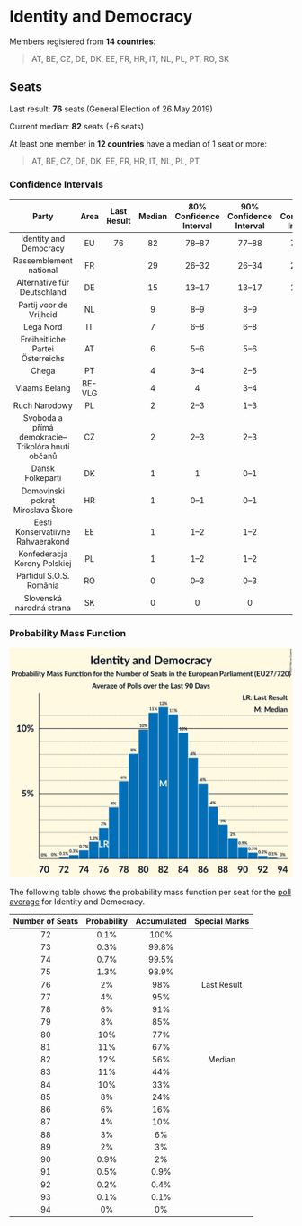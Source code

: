 # Identity and Democracy

Members registered from **14 countries**:

> AT, BE, CZ, DE, DK, EE, FR, HR, IT, NL, PL, PT, RO, SK

## Seats

Last result: **76** seats (General Election of 26 May 2019)

Current median: **82** seats (+6 seats)

At least one member in **12 countries** have a median of 1 seat or more:

> AT, BE, CZ, DE, DK, EE, FR, HR, IT, NL, PL, PT

### Confidence Intervals

| Party | Area | Last Result | Median | 80% Confidence Interval | 90% Confidence Interval | 95% Confidence Interval | 99% Confidence Interval |
|:-----:|:----:|:-----------:|:------:|:-----------------------:|:-----------------------:|:-----------------------:|:-----------------------:|
| Identity and Democracy | EU | 76 | 82 | 78–87 | 77–88 | 76–89 | 74–91 |
| Rassemblement national | FR | | 29 | 26–32 | 26–34 | 24–34 | 24–35 |
| Alternative für Deutschland | DE | | 15 | 13–17 | 13–17 | 13–18 | 13–18 |
| Partij voor de Vrijheid | NL | | 9 | 8–9 | 8–9 | 8–9 | 7–9 |
| Lega Nord | IT | | 7 | 6–8 | 6–8 | 5–8 | 5–9 |
| Freiheitliche Partei Österreichs | AT | | 6 | 5–6 | 5–6 | 5–6 | 5–6 |
| Chega | PT | | 4 | 3–4 | 2–5 | 2–5 | 2–5 |
| Vlaams Belang | BE-VLG | | 4 | 4 | 3–4 | 3–4 | 3–5 |
| Ruch Narodowy | PL | | 2 | 2–3 | 1–3 | 1–3 | 1–4 |
| Svoboda a přímá demokracie–Trikolóra hnutí občanů | CZ | | 2 | 2–3 | 2–3 | 2–3 | 2–3 |
| Dansk Folkeparti | DK | | 1 | 1 | 0–1 | 0–1 | 0–1 |
| Domovinski pokret Miroslava Škore | HR | | 1 | 0–1 | 0–1 | 0–1 | 0–1 |
| Eesti Konservatiivne Rahvaerakond | EE | | 1 | 1–2 | 1–2 | 1–2 | 1–2 |
| Konfederacja Korony Polskiej | PL | | 1 | 1–2 | 1–2 | 1–2 | 1–2 |
| Partidul S.O.S. România | RO | | 0 | 0–3 | 0–3 | 0–3 | 0–3 |
| Slovenská národná strana | SK | | 0 | 0 | 0 | 0–1 | 0–1 |

### Probability Mass Function

![Graph with seats probability mass function not yet produced](average-2024-05-15-seats-pmf-identityanddemocracy.png "Seats Probability Mass Function")

The following table shows the probability mass function per seat for the [poll average](average-2024-05-15.html) for Identity and Democracy.

| Number of Seats | Probability | Accumulated | Special Marks |
|:---------------:|:-----------:|:-----------:|:-------------:|
| 72 | 0.1% | 100% |  |
| 73 | 0.3% | 99.8% |  |
| 74 | 0.7% | 99.5% |  |
| 75 | 1.3% | 98.9% |  |
| 76 | 2% | 98% | Last Result |
| 77 | 4% | 95% |  |
| 78 | 6% | 91% |  |
| 79 | 8% | 85% |  |
| 80 | 10% | 77% |  |
| 81 | 11% | 67% |  |
| 82 | 12% | 56% | Median |
| 83 | 11% | 44% |  |
| 84 | 10% | 33% |  |
| 85 | 8% | 24% |  |
| 86 | 6% | 16% |  |
| 87 | 4% | 10% |  |
| 88 | 3% | 6% |  |
| 89 | 2% | 3% |  |
| 90 | 0.9% | 2% |  |
| 91 | 0.5% | 0.9% |  |
| 92 | 0.2% | 0.4% |  |
| 93 | 0.1% | 0.1% |  |
| 94 | 0% | 0% |  |


